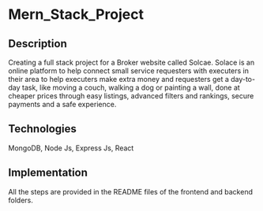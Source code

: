 # Mern_Stack_Project

## Description 

Creating a full stack project for a Broker website called Solcae. Solace is an online platform to help connect small service requesters with executers in their area to help executers make extra money and requesters get a day-to-day task, like moving a couch, walking a dog or painting a wall, done at cheaper prices through easy listings, advanced filters and rankings, secure payments and a safe experience.

## Technologies

MongoDB, Node Js, Express Js, React

## Implementation 

All the steps are provided in the README files of the frontend and backend folders.

#
